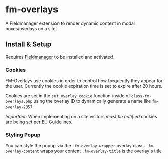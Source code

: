# fm-overlays
A Fieldmanager extension to render dynamic content in modal boxes/overlays on a site.

## Install & Setup

Requires [Fieldmanager](https://github.com/alleyinteractive/wordpress-fieldmanager) to be installed and activated.

### Cookies

FM-Overlays use cookies in order to control how frequently they appear for the user.  Currently the cookie expiration time is set to expire after 20 hours.

Cookies are set in the `set_overlay_cookie` function inside of `class-fm-overlays.php` using the overlay ID to dynamically generate a name like `fm-overlay-2357`.

*Important:* When implementing on a site visitors *must be notified* cookies are being set [per EU Guidelines](http://ec.europa.eu/ipg/basics/legal/cookies/index_en.htm).

### Styling Popup

You can style the popup via the `.fm-overlay-wrapper` overlay class.
`.fm-overlay-content` wraps your content
`.fm-overlay-title` is the overlay's title
